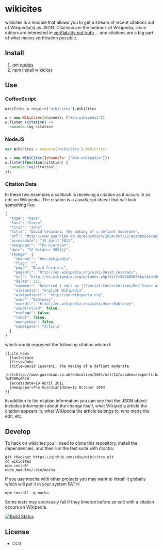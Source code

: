 wikicites
=========

wikicites is a module that allows you to get a stream of recent citations 
out of Wikipedia(s) as JSON.  Citations are the bedrock of Wikipedia, since 
editors are interested in [verifiability not truth](https://en.wikipedia.org/wiki/Wikipedia:Verifiability,_not_truth) ... 
and citations are a big part of what makes verification possible.

Install
-------

1. get [nodejs](http://nodejs.org)
1. npm install wikicites

Use
---

### CoffeeScript

```coffeescript
WikiCites = require('wikicites').WikiCites

w = new WikiCites(channels: ["#en.wikipedia"])
w.listen (citation) ->
  console.log citation
```

### NodeJS

```javascript
var WikiCites = require('wikicites').WikiCites;

w = new WikiCites({channels: ["#en.wikipedia"]})
w.listen(function(citation) {
  console.log(citation);
});
```

### Citation Data 

In these two examples a callback is receiving a citation as it occurs in an edit
on Wikipedia. The citation is a JavaScript object that will look something like:

```javascript
{
  "type": "news",
  "last": "Crace",
  "first": "John",
  "title": "David Cesarani: The making of a defiant moderate",
  "url": "http://www.guardian.co.uk/education/2004/oct/12/academicexperts.highereducationprofile?INTCMP=SRCH",
  "accessdate": "19 April 2011",
  "newspaper": "The Guardian",
  "date": "12 October 2004}}",
  "change": {
    "channel": "#en.wikipedia",
    "flag": "",
    "page": "David Cesarani",
    "pageUrl": "http://en.wikipedia.org/wiki/David_Cesarani",
    "url": "http://en.wikipedia.org/w/index.php?diff=567685070&oldid=567623667",
    "delta": 511,
    "comment": "Reverted 1 edit by [[Special:Contributions/Red Stone Arsenal|Red Stone Arsenal]] ([[User talk:Red Stone Arsenal|talk]]): Get consensus for your change, drive by reverts every few months aint that. ([[WP:TW|TW]])",
    "wikipedia": "English Wikipedia",
    "wikipediaUrl": "http://en.wikipedia.org",
    "user": "Nableezy",
    "userUrl": "http://en.wikipedia.org/wiki/User:Nableezy",
    "unpatrolled": false,
    "newPage": false,
    "robot": false,
    "anonymous": false,
    "namespace": "Article"
  }
}
```

which would represent the following citation wikitext:

    {{cite news
      |last=Crace
      |first=John
      |title=David Cesarani: The making of a defiant moderate
      |url=http://www.guardian.co.uk/education/2004/oct/12/academicexperts.highereducationprofile?INTCMP=SRCH
      |accessdate=19 April 2011
      |newspaper=The Guardian|date=12 October 2004
    }}

In addition to the citation information you can see that the JSON object 
includes information about the change itself, what Wikipedia article the 
citation appears in, what Wikipedia the article belongs to, who made the edit, 
etc.

Develop 
-------

To hack on wikicites you'll need to clone this repository, install the 
dependencies, and then run the test suite with mocha:

    git checkout https://github.com/edsu/wikicites.git
    cd wikicites
    npm install
    node_modules/.bin/mocha 

If you use mocha with other projects you may want to install it globally which
will put it in your system PATH:

    npm install -g mocha

Some tests may spuriously fail if they timeout before an edit with a citation 
occurs on Wikipedia.

[![Build Status](https://travis-ci.org/edsu/wikicites.png?branch=master)](https://travis-ci.org/edsu/wikicites)

License
-------

* CC0
